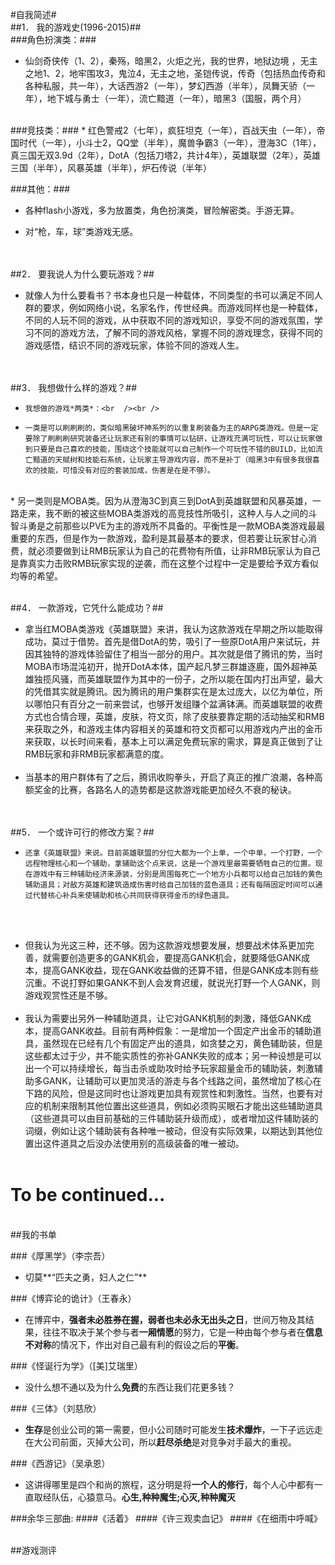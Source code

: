 #自我简述#
<br />
##1．    我的游戏史(1996-2015)##
<br />
###角色扮演类：###
* 仙剑奇侠传（1、2），秦殇，暗黑2，火炬之光，我的世界，地狱边境 ，无主之地1、2，地牢围攻3，鬼泣4，无主之地，圣铠传说，传奇（包括热血传奇和各种私服，共一年），大话西游2（一年），梦幻西游（半年），凤舞天骄（一年），地下城与勇士（一年），流亡黯道（一年），暗黑3（国服，两个月）

<br />
###竞技类：###
* 红色警戒2（七年），疯狂坦克（一年），百战天虫（一年），帝国时代（一年），小斗士2，QQ堂（半年），魔兽争霸3（一年），澄海3C（1年），真三国无双3.9d（2年），DotA（包括刀塔2，共计4年），英雄联盟（2年），英雄三国（半年），风暴英雄（半年），炉石传说（半年）

###其他：###
* 各种flash小游戏，多为放置类，角色扮演类，冒险解密类。手游无算。

* 对“枪，车，球”类游戏无感。

<br /><br />
##2．    要我说人为什么要玩游戏？##
* 就像人为什么要看书？书本身也只是一种载体，不同类型的书可以满足不同人群的要求，例如网络小说，名家名作，传世经典。而游戏同样也是一种载体，不同的人玩不同的游戏，从中获取不同的游戏知识，享受不同的游戏氛围，学习不同的游戏方法，了解不同的游戏风格，掌握不同的游戏理念，获得不同的游戏感悟，结识不同的游戏玩家，体验不同的游戏人生。

<br /><br />
##3．    我想做什么样的游戏？##
*     我想做的游戏*两类*：<br  /><br />
*     一类是可以刷刷刷的，类似暗黑破坏神系列的以重复刷装备为主的ARPG类游戏。但是一定要除了刷刷刷研究装备还让玩家还有别的事情可以钻研，让游戏充满可玩性，可以让玩家做到只要是自己喜欢的技能，围绕这个技能就可以自己制作一个可玩性不错的BUILD，比如流亡黯道的天赋树和技能石系统，让玩家主导游戏内容，而不是补丁（暗黑3中有很多我很喜欢的技能，可惜没有对应的套装加成，伤害是在是不够）。	
<br />
* 另一类则是MOBA类。因为从澄海3C到真三到DotA到英雄联盟和风暴英雄，一路走来，我不断的被这些MOBA类游戏的高竞技性所吸引，这种人与人之间的斗智斗勇是之前那些以PVE为主的游戏所不具备的。平衡性是一款MOBA类游戏最最重要的东西，但是作为一款游戏，盈利是其最基本的要求，但若要让玩家甘心消费，就必须要做到让RMB玩家认为自己的花费物有所值，让非RMB玩家认为自己是靠真实力击败RMB玩家实现的逆袭，而在这整个过程中一定是要给予双方看似均等的希望。 
<br /><br />

##4．    一款游戏，它凭什么能成功？##
* 拿当红MOBA类游戏《英雄联盟》来讲，我认为这款游戏在早期之所以能取得成功，莫过于借势。首先是借DotA的势，吸引了一些原DotA用户来试玩，并因其独特的游戏体验留住了相当一部分的用户。其次就是借了腾讯的势，当时MOBA市场混沌初开，抛开DotA本体，国产起凡梦三群雄逐鹿，国外超神英雄独揽风骚，而英雄联盟作为其中的一份子，之所以能在国内打出声望，最大的凭借其实就是腾讯。因为腾讯的用户集群实在是太过庞大，以亿为单位，所以哪怕只有百分之一前来尝试，也够开发组赚个盆满钵满。而英雄联盟的收费方式也合情合理，英雄，皮肤，符文页，除了皮肤要靠定期的活动抽奖和RMB来获取之外，和游戏主体内容相关的英雄和符文页都可以用游戏内产出的金币来获取，以长时间来看，基本上可以满足免费玩家的需求，算是真正做到了让RMB玩家和非RMB玩家都满意的度。
<br /><br />
*   当基本的用户群体有了之后，腾讯收购拳头，开启了真正的推广浪潮，各种高额奖金的比赛，各路名人的造势都是这款游戏能更加经久不衰的秘诀。

<br /> <br />
##5．    一个或许可行的修改方案？##
*     还拿《英雄联盟》来说。目前英雄联盟的分位大都为一个上单，一个中单，一个打野，一个远程物理核心和一个辅助，拿辅助这个点来说，这是一个游戏里最需要牺牲自己的位置。现在游戏中有三种辅助经济来源装，分别是周围每死亡一个地方小兵都可以给自己加钱的黄色辅助道具；对敌方英雄和建筑造成伤害时给自己加钱的蓝色道具；还有每隔固定时间可以通过代替核心补兵来使辅助和核心共同获得获得金币的绿色道具。
<br /><br />
*	但我认为光这三种，还不够。因为这款游戏想要发展，想要战术体系更加完善，就需要创造更多的GANK机会，要提高GANK机会，就要降低GANK成本，提高GANK收益，现在GANK收益做的还算不错，但是GANK成本则有些沉重。不说打野如果GANK不到人会发育迟缓，就说光打野一个人GANK，则游戏观赏性还是不够。
<br /><br />
* 我认为需要出另外一种辅助道具，让它对GANK机制的刺激，降低GANK成本，提高GANK收益。目前有两种假象：一是增加一个固定产出金币的辅助道具，虽然现在已经有几个有固定产出的道具，如贪婪之刃，黄色辅助装，但是这些都太过于少，并不能实质性的弥补GANK失败的成本；另一种设想是可以出一个可以持续增长，每当击杀或助攻时给予玩家超量金币的辅助装，刺激辅助多GANK，让辅助可以更加灵活的游走与各个线路之间，虽然增加了核心在下路的风险，但是这同时也让游戏更加具有观赏性和刺激性。当然，也要有对应的机制来限制其他位置出这些道具，例如必须购买眼石才能出这些辅助道具（这些道具可以由目前基础的三件辅助装升级而成），或者增加这件辅助装的词缀，例如让这个辅助装有各种唯一被动，但没有实际效果，以期达到其他位置出这件道具之后没办法使用别的高级装备的唯一被动。
<br /> <br />

#  To be continued...
<br />
##我的书单

###《厚黑学》（李宗吾）
* 切莫**“匹夫之勇，妇人之仁”**

###《博弈论的诡计》（王春永）
* 在博弈中，**强者未必胜券在握，弱者也未必永无出头之日**，世间万物及其结果，往往不取决于某个参与者**一厢情愿**的努力，它是一种由每个参与者在**信息不对称**的情况下，作出对自己最有利的假设之后的**平衡**。

###《怪诞行为学》（[美]艾瑞里）
* 没什么想不通以及为什么**免费**的东西让我们花更多钱？

###《三体》（刘慈欣）
* **生存**是创业公司的第一需要，但小公司随时可能发生**技术爆炸**，一下子远远走在大公司前面，灭掉大公司，所以**赶尽杀绝**是对竞争对手最大的重视。

###《西游记》（吴承恩）
* 这讲得哪里是四个和尚的旅程，这分明是将**一个人的修行**，每个人心中都有一直取经队伍，心猿意马。**心生,种种魔生;心灭,种种魔灭**


###余华三部曲:
####《活着》
####《许三观卖血记》
####《在细雨中呼喊》

<br />
##游戏测评

